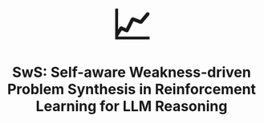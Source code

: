<h1 align="center">
<br>
<span style="font-size: 80px;">📈</span>
<br>
SwS: Self-aware Weakness-driven Problem Synthesis in Reinforcement Learning for LLM Reasoning
</h1>